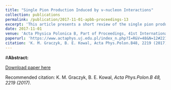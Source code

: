 ```yaml
---
title: "Single Pion Production Induced by ν-nucleon Interactions"
collection: publications
permalink: /publication/2017-11-01-apbb-proceedings-13
excerpt: 'This article presents a short review of the single pion production (SPP) in the neutrino–nucleon scattering. The attention is focused on the discussion of the main difficulties in modeling the SPP processes. New physical observables, which may constrain the theoretical models, are proposed.'
date: 2017-11-01
venue: 'Acta Physica Polonica B, Part of Proceedings, 41st International Conference of Theoretical Physics: Matter to the Deepest : Kroczyce, Poland, September 4-8, 2017'
paperurl: 'https://www.actaphys.uj.edu.pl/index_n.php?I=R&V=48&N=12#2219'
citation: 'K. M. Graczyk, B. E. Kowal, Acta Phys.Polon.B48, 2219 (2017)'
---
```

#__Abstract:__ 

[Download paper here](https://www.actaphys.uj.edu.pl/R/48/12/2219/pdf)

Recommended citation: K. M. Graczyk, B. E. Kowal, <i>Acta Phys.Polon.B 48, 2219 (2017)</i>.

